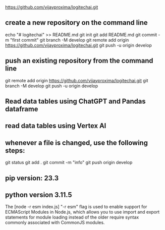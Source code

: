 https://github.com/vijayproxima/logitechai.git

## create a new repository on the command line
echo "# logitechai" >> README.md
git init
git add README.md
git commit -m "first commit"
git branch -M develop
git remote add origin https://github.com/vijayproxima/logitechai.git
git push -u origin develop

## push an existing repository from the command line
git remote add origin https://github.com/vijayproxima/logitechai.git
git branch -M develop
git push -u origin develop

## Read data tables using ChatGPT and Pandas dataframe

## read data tables using Vertex AI

## whenever a file is changed, use the following steps:
git status
git add .
git commit -m "info"
git push origin develop

## pip version: 23.3
## python version 3.11.5

The [node -r esm index.js] "-r esm" flag is used to enable support for ECMAScript Modules in Node.js, which allows you to use import and export statements for module loading instead of the older require syntax commonly associated with CommonJS modules.

